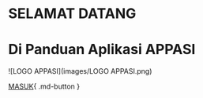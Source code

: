 # SELAMAT DATANG

# Di Panduan Aplikasi APPASI

![LOGO APPASI](images/LOGO APPASI.png)

 [MASUK](01.md){ .md-button }